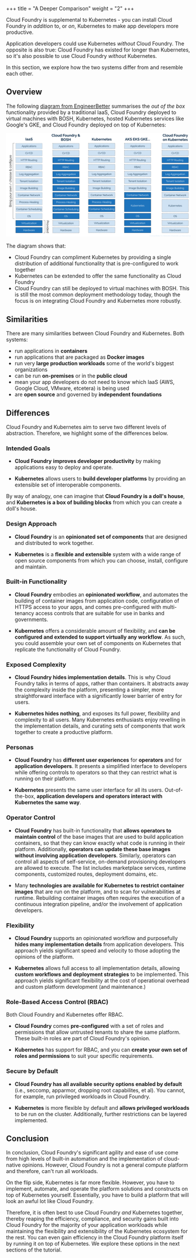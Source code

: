 +++
title = "A Deeper Comparison"
weight = "2"
+++

Cloud Foundry is supplemental to Kubernetes - you can install Cloud Foundry in _addition_ to, or _on_, Kubernetes to make app developers more productive.

Application developers could use Kubernetes _without_ Cloud Foundry. The opposite is also true: Cloud Foundry has existed for longer than Kubernetes, so it's also possible to use Cloud Foundry _without_ Kubernetes.

In this section, we explore how the two systems differ from and resemble each other.

## Overview

The following [diagram from EngineerBetter](https://github.com/EngineerBetter/k8s-is-not-a-paas) summarises the _out of the box_ functionality provided by a traditional IaaS, Cloud Foundry deployed to virtual machines with BOSH, Kubernetes, hosted Kubernetes services like Google's GKE, and Cloud Foundry deployed on top of Kubernetes:

![alt text](https://github.com/EngineerBetter/k8s-is-not-a-paas/raw/master/iaas-kubes-paas.svg?raw=true&sanitize=true "Comparison of Cloud Foundry and Kubernetes functionality")

The diagram shows that:

* Cloud Foundry can compliment Kubernetes by providing a single distribution of additional functionality that is pre-configured to work together
* Kubernetes can be extended to offer the same functionality as Cloud Foundry
* Cloud Foundry can still be deployed to virtual machines with BOSH. This is still the most common deployment methodology today, though the focus is on integrating Cloud Foundry and Kubernetes more robustly.

## Similarities

There are many similarities between Cloud Foundry and Kubernetes. Both systems:

* run applications in **containers**
* run applications that are packaged as **Docker images**
* run very **large production workloads** some of the world's biggest organizations
* can be run **on-premises** or in the **public cloud**
* mean your app developers do not need to know which IaaS (AWS, Google Cloud, VMware, etcetera) is being used
* are **open source** and governed by **independent foundations**

## Differences

Cloud Foundry and Kubernetes aim to serve two different levels of abstraction. Therefore, we highlight some of the differences below.

### Intended Goals

- **Cloud Foundry** **improves developer productivity** by making applications easy to deploy and operate.

- **Kubernetes** allows users to **build developer platforms** by providing an extensible set of interoperable components.

By way of analogy, one can imagine that **Cloud Foundry is a doll's house**, and **Kubernetes is a box of building blocks** from which you can create a doll's house.

### Design Approach

- **Cloud Foundry** is an **opinionated set of components** that are designed and distributed to work together.

- **Kubernetes** is a **flexible and extensible** system with a wide range of open source components from which you can choose, install, configure and maintain.

### Built-in Functionality

- **Cloud Foundry** embodies an **opinionated workflow**, and automates the building of container images from application code, configuration of HTTPS access to your apps, and comes pre-configured with multi-tenancy access controls that are suitable for use in banks and governments.

- **Kubernetes** offers a considerable amount of flexibility, and **can be configured and extended to support virtually any workflow**. As such, you could assemble your own set of components on Kubernetes that replicate the functionality of Cloud Foundry.

### Exposed Complexity

- **Cloud Foundry hides implementation details**. This is why Cloud Foundry talks in terms of apps, rather than containers. It abstracts away the complexity inside the platform, presenting a simpler, more straightforward interface with a significantly lower barrier of entry for users.

- **Kubernetes hides nothing**, and exposes its full power, flexibility and complexity to all users. Many Kubernetes enthusiasts enjoy revelling in the implementation details, and curating sets of components that work together to create a productive platform.

### Personas

- **Cloud Foundry** has **different user experiences** for **operators** and for **application developers**. It presents a simplified interface to developers while offering controls to operators so that they can restrict what is running on their platform.

- **Kubernetes** presents the same user interface for all its users. Out-of-the-box, **application developers and operators interact with Kubernetes the same way**.

### Operator Control

- **Cloud Foundry** has built-in functionality that **allows operators to maintain control** of the base images that are used to build application containers, so that they can know exactly what code is running in their platform. Additionally, **operators can update these base images without involving application developers**. Similarly, operators can control all aspects of self-service, on-demand provisioning developers are allowed to execute. The list includes marketplace services, runtime components, customized routes, deployment domains, etc.

- Many **technologies are available for Kubernetes to restrict container images** that are run on the platform, and to scan for vulnerabilities at runtime. Rebuilding container images often requires the execution of a continuous integration pipeline, and/or the involvement of application developers. 

### Flexibility

- **Cloud Foundry** supports an opinionated workflow and purposefully **hides many implementation details** from application developers. This approach yields significant speed and velocity to those adopting the opinions of the platform.

- **Kubernetes** allows full access to all implementation details, allowing **custom workflows and deployment strategies** to be implemented. This approach yields significant flexibility at the cost of operational overhead and custom platform development (and maintenance.)

### Role-Based Access Control (RBAC)

Both Cloud Foundry and Kubernetes offer RBAC.

- **Cloud Foundry** comes **pre-configured** with a set of roles and permissions that allow untrusted tenants to share the same platform. These built-in roles are part of Cloud Foundry's opinion.

- **Kubernetes** has support for RBAC, and you can **create your own set of roles and permissions** to suit your specific requirements.

### Secure by Default

- **Cloud Foundry has all available security options enabled by default** (i.e., seccomp, apparmor, dropping root capabilites, et al). You cannot, for example, run privileged workloads in Cloud Foundry.

- **Kubernetes** is more flexible by default and **allows privileged workloads** to be run on the cluster. Additionally, further restrictions can be layered implemented.

## Conclusion

In conclusion, Cloud Foundry's significant agility and ease of use come from high levels of built-in automation and the implementation of cloud-native opinions. However, Cloud Foundry is not a general compute platform and therefore, can't run all workloads.

On the flip side, Kubernetes is far more flexible. However, you have to implement, automate, and operate the platform solutions and constructs on top of Kubernetes yourself. Essentially, you have to build a platform that will look an awful lot like Cloud Foundry.

Therefore, it is often best to use Cloud Foundry _and_ Kubernetes together, thereby reaping the efficiency, compliance, and security gains built into Cloud Foundry for the majority of your application workloads while maintaining the flexibility and extensibility of the Kubernetes ecosystem for the rest. You can even gain efficiency in the Cloud Foundry platform itself by running it on top of Kubernetes. We explore these options in the next sections of the tutorial.
